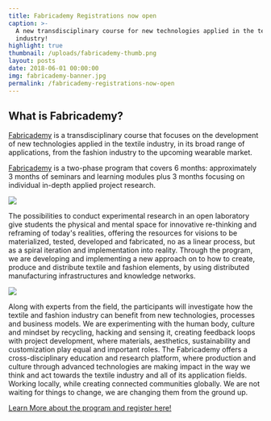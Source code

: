 ```yaml
---
title: Fabricademy Registrations now open
caption: >-
  A new transdisciplinary course for new technologies applied in the textile
  industry!
highlight: true
thumbnail: /uploads/fabricademy-thumb.png
layout: posts
date: 2018-06-01 00:00:00
img: fabricademy-banner.jpg
permalink: /fabricademy-registrations-now-open
---
```


## What is Fabricademy?

[Fabricademy](http://textile-academy.org/join/) is a transdisciplinary course that focuses on the development of new technologies applied in the textile industry, in its broad range of applications, from the fashion industry to the upcoming wearable market.

[Fabricademy](http://textile-academy.org/join/) is a two-phase program that covers 6 months: approximately 3 months of seminars and learning modules plus 3 months focusing on individual in-depth applied project research.

![](/fabfoundation/uploads/fabrics-sample.png)

The possibilities to conduct experimental research in an open laboratory give students the physical and mental space for innovative re-thinking and reframing of today's realities, offering the resources for visions to be materialized, tested, developed and fabricated, no as a linear process, but as a spiral iteration and implementation into reality. Through the program, we are developing and implementing a new approach on to how to create, produce and distribute textile and fashion elements, by using distributed manufacturing infrastructures and knowledge networks.

![](/fabfoundation/uploads/fabricademy_program.jpg)

Along with experts from the field, the participants will investigate how the textile and fashion industry can benefit from new technologies, processes and business models. We are experimenting with the human body, culture and mindset by recycling, hacking and sensing it, creating feedback loops with project development, where materials, aesthetics, sustainability and customization play equal and important roles. The Fabricademy offers a cross-disciplinary education and research platform, where production and culture through advanced technologies are making impact in the way we think and act towards the textile industry and all of its application fields. Working locally, while creating connected communities globally. We are not waiting for things to change, we are changing them from the ground up.

[Learn More about the program and register here!](http://textile-academy.org/)